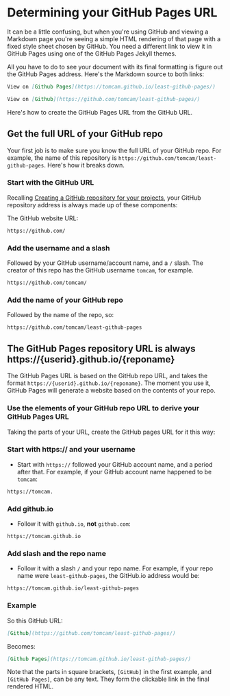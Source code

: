 # Determining your GitHub Pages URL

It can be a little confusing, but when you're using GitHub and viewing a Markdown page you're seeing a simple
HTML rendering of that page with a fixed style sheet chosen by GitHub.  You need a different link
to view it in GitHub Pages using one of the GitHub Pages Jekyll themes.

All you have to do to see your document with its final formatting is figure out the GitHub Pages address. 
Here's the Markdown source to both links:

```markdown
View on [Github Pages](https://tomcam.github.io/least-github-pages/)
```

```markdown
View on [Github](https://github.com/tomcam/least-github-pages/)
```

Here's how to create the GitHub Pages URL from the GitHub URL.

## Get the full URL of your GitHub repo

Your first job is to make sure you know the full URL of your GitHub repo. 
For example, the name of this repository is `https://github.com/tomcam/least-github-pages`. Here's how it breaks down.

### Start with the GitHub URL

Recalling [Creating a GitHub repository for your projects](creating-github-repository.md#repo-url), your GitHub repository address is
always made up of these components:

The GitHub website URL:

```
https://github.com/
```

### Add the username and a slash

Followed by your GitHub username/account name, and a `/` slash. The creator of this repo has the GitHub username `tomcam`, for example.

```
https://github.com/tomcam/
```

### Add the name of your GitHub repo


Followed by the name of the repo, so:

```
https://github.com/tomcam/least-github-pages
```

## The GitHub Pages repository URL is always https://{userid}.github.io/{reponame}

The GitHub Pages URL is based on the GitHub repo URL, and takes the format `https://{userid}.github.io/{reponame}`.
The moment you use it, GitHub Pages will generate a website based on the contents of your repo.


### Use the elements of your GitHub repo URL to derive your GitHub Pages URL

Taking the parts of your URL, create the GitHub pages URL for it this way:

### Start with https:// and your username

* Start with `https://` followed your GitHub account name, and a period after that. For example, if your GitHub account name
happened to be `tomcam`:

```
https://tomcam.
```
### Add github.io

* Follow it with `github.io`, **not** `github.com`:

```
https://tomcam.github.io
```

### Add slash and the repo name

* Follow it with a slash `/` and your repo name. For example, if your repo name were `least-github-pages`, the GitHub.io address would be:

```
https://tomcam.github.io/least-github-pages
```

### Example

So this GitHub URL:
```markdown
[Github](https://github.com/tomcam/least-github-pages/)
```

Becomes:
```markdown
[Github Pages](https://tomcam.github.io/least-github-pages/)
```

Note that the parts in square brackets, `[GitHub]` in the first example, and `[GitHub Pages]`, can be any text. They
form the clickable link in the final rendered HTML.



